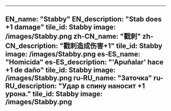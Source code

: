 ---

EN_name: "Stabby"
EN_description: "Stab does +1 damage"
tile_id: Stabby
image: /images/Stabby.png
zh-CN_name: "戳刺"
zh-CN_description: "戳刺造成伤害+1"
tile_id: Stabby
image: /images/Stabby.png
es-ES_name: "Homicida"
es-ES_description: "'Apuñalar' hace +1 de daño"
tile_id: Stabby
image: /images/Stabby.png
ru-RU_name: "Заточка"
ru-RU_description: "Удар в спину наносит +1 урона."
tile_id: Stabby
image: /images/Stabby.png
---